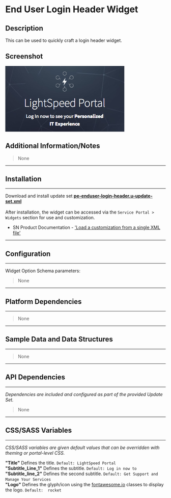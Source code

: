 # End User Login Header Widget

## Description

This can be used to quickly craft a login header widget.

## Screenshot
![](../images/pe-end-user-login-header-1.png)

## Additional Information/Notes
> None
---
## Installation
---
Download and install update set **[pe-enduser-login-header.u-update-set.xml](https://github.com/platform-experience/serviceportal-widget-library/blob/master/pe-enduser-login-header/pe-enduser-login-header.u-update-set.xml)** <br/><br/>
After installation, the widget can be accessed via the `Service Portal > Widgets` section for use and customization.<br/>
* SN Product Documentation - ['Load a customization from a single XML file'](https://docs.servicenow.com/bundle/jakarta-application-development/page/build/system-update-sets/task/t_SaveAnUpdateSetAsAnXMLFile.html)

---
## Configuration
---
Widget Option Schema parameters:
> None
---
## Platform Dependencies
---
> None
---
## Sample Data and Data Structures
---
> None
---
## API Dependencies
---
<i>Dependencies are included and configured as part of the provided Update Set.</i>
> None
---
## CSS/SASS Variables
---
_CSS/SASS variables are given default values that can be overridden with theming or portal-level CSS._

**"Title"** Defines the title.  `Default: LightSpeed Portal`<br/>
**"Subtitle_Line_1"** Defines the subtitle.  `Default: Log in now to`<br/>
**"Subtitle_line_2"** Defines the second subtitle.  `Default: Get Support and Manage Your Services`<br/>
**"Logo"** Defines the glyph/icon using the [fontawesome.io](http://fontawesome.io/cheatsheet/) classes to display the logo.  `Default:  rocket`<br/>